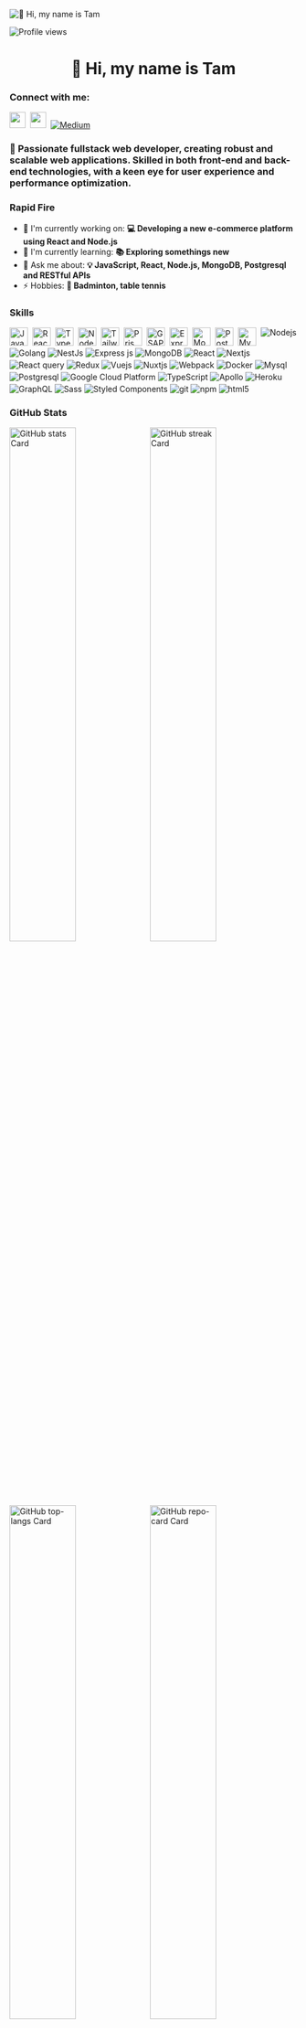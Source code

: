 ![👋 Hi, my name is Tam](https://www.codecademy.com/resources/blog/wp-content/uploads/2022/12/What-Is-Pair-Programming--1.png)

![Profile views](https://komarev.com/ghpvc/?username=tamnk74&label=Profile%20views&color=0e75b6&style=flat)

<div id="toc">
  <ul align="center" style="list-style: none">
    <summary>
      <h1>
        👋 Hi, my name is Tam
      </h1>
    </summary>
  </ul>
</div>

**<h3 align="left">Connect with me:</h3>** 
<p align="left"><a href="https://github.com/tamnk74" target="_blank"><img src="https://img.shields.io/badge/GitHub-100000?logo=github&logoColor=white" height="28" style="margin-right: 4px"></a> 
<a href="https://www.linkedin.com/in/tam-nguyen-khac-33385315a" target="_blank"><img src="https://img.shields.io/badge/LinkedIn-0077B5?logo=linkedin&logoColor=white" height="28" style="margin-right: 4px"></a> 
<a href="https://medium.com/@khac.tam.94" target="_blank"><img alt="Medium" src="https://img.shields.io/badge/medium-%2312100E.svg?&style=for-the-badge&logo=medium&logoColor=white" /></a>
</p>

 **<h3 align="left">🚀 Passionate fullstack web developer, creating robust and scalable web applications. Skilled in both front-end and back-end technologies, with a keen eye for user experience and performance optimization.</h3>**

**<h3 align="left">Rapid Fire</h3>**

- 💼 I'm currently working on: **💻 Developing a new e-commerce platform using React and Node.js**
- 🌱 I'm currently learning: **📚 Exploring somethings new**
- 💬 Ask me about: **💡 JavaScript, React, Node.js, MongoDB, Postgresql and RESTful APIs**
- ⚡ Hobbies: **🎢 Badminton, table tennis**

 **<h3 align="left">Skills</h3>**

<div style="display: flex; flex-wrap: wrap; gap: 4px; justify-content: left;"><img src="https://img.shields.io/badge/JavaScript-F7DF1C?logo=javascript&logoColor=white" height="32" alt="JavaScript" style="margin-right: 4px"> <img src="https://img.shields.io/badge/React-20232A?logo=react&logoColor=61DAFB" height="32" alt="React" style="margin-right: 4px"> <img src="https://img.shields.io/badge/TypeScript-3178C6?logo=typescript&logoColor=white" height="32" alt="TypeScript" style="margin-right: 4px"> <img src="https://img.shields.io/badge/Node.js-8CC84B?logo=node.js&logoColor=white" height="32" alt="Node.js" style="margin-right: 4px"> <img src="https://img.shields.io/badge/Tailwind_CSS-38B2AC?logo=tailwind-css&logoColor=white" height="32" alt="Tailwind CSS" style="margin-right: 4px"> <img src="https://img.shields.io/badge/Prisma-2D3748?logo=prisma&logoColor=white" height="32" alt="Prisma" style="margin-right: 4px"> <img src="https://img.shields.io/badge/GSAP-00D084?logo=gsap&logoColor=white" height="32" alt="GSAP" style="margin-right: 4px"> <img src="https://img.shields.io/badge/Express-000000?logo=express&logoColor=white" height="32" alt="Express" style="margin-right: 4px"> <img src="https://img.shields.io/badge/MongoDB-4EA94B?logo=mongodb&logoColor=white" height="32" alt="MongoDB" style="margin-right: 4px"> <img src="https://img.shields.io/badge/PostgreSQL-316192?logo=postgresql&logoColor=white" height="32" alt="PostgreSQL" style="margin-right: 4px"> <img src="https://img.shields.io/badge/MySQL-4479A1?logo=mysql&logoColor=white" height="32" alt="MySQL" style="margin-right: 4px">
<img alt="Nodejs" src="https://img.shields.io/badge/-Nodejs-43853d?style=flat-square&logo=Node.js&logoColor=white" />
  <img alt="Golang" src="https://img.shields.io/badge/-43853d?color=%2300ADD8&label=Golang&logo=Go&logoColor=White&style=social" />
  <img alt="NestJs" src="https://img.shields.io/badge/-NestJs-ea2845?style=flat-square&logo=nestjs&logoColor=white" />
  <img alt="Express js" src="https://img.shields.io/badge/-Expressjs-43853f?style=flat-square&logo=Node.js&logoColor=white" />
  <img alt="MongoDB" src="https://img.shields.io/badge/-MongoDB-13aa52?style=flat-square&logo=mongodb&logoColor=white" /> 
  <img alt="React" src="https://img.shields.io/badge/-React-45b8d8?style=flat-square&logo=react&logoColor=white" />
  <img alt="Nextjs" src="https://img.shields.io/badge/-Nextjs-ffffff?style=flat-square&logo=nextdotjs&logoColor=black" />
  <img alt="React query" src="https://img.shields.io/badge/-React%20Query-ffffff?style=flat-square&logo=redux&logoColor=black" />
  <img alt="Redux" src="https://img.shields.io/badge/-Redux-764ABC?style=flat-square&logo=redux&logoColor=white" />
  <img alt="Vuejs" src="https://img.shields.io/badge/Vuejs-Vuejs-green?style=flat-square&logo=vuejs&logoColor=white" />
  <img alt="Nuxtjs" src="https://img.shields.io/badge/-Nuxtjs-darkgreen?style=flat-square&logo=nuxtjs&logoColor=white" />
  <img alt="Webpack" src="https://img.shields.io/badge/-Webpack-8DD6F9?style=flat-square&logo=webpack&logoColor=white" /> 
  <img alt="Docker" src="https://img.shields.io/badge/-Docker-46a2f1?style=flat-square&logo=docker&logoColor=white" />
  <img alt="Mysql" src="https://img.shields.io/badge/-Mysql-orange?style=flat-square&logo=github-actions&logoColor=white" />
  <img alt="Postgresql" src="https://img.shields.io/badge/-Postgresql-lightblue?style=flat-square&logo=github-actions&logoColor=white" />
  <img alt="Google Cloud Platform" src="https://img.shields.io/badge/-Google_Cloud_Platform-1a73e8?style=flat-square&logo=google-cloud&logoColor=white" />
  <img alt="TypeScript" src="https://img.shields.io/badge/-TypeScript-007ACC?style=flat-square&logo=typescript&logoColor=white" />
  <img alt="Apollo" src="https://img.shields.io/badge/-Apollo%20GraphQL-311C87?style=flat-square&logo=apollo-graphql&logoColor=white" />
  <img alt="Heroku" src="https://img.shields.io/badge/-Heroku-430098?style=flat-square&logo=heroku&logoColor=white" />
  <img alt="GraphQL" src="https://img.shields.io/badge/-GraphQL-E10098?style=flat-square&logo=graphql&logoColor=white" />
  <img alt="Sass" src="https://img.shields.io/badge/-Sass-CC6699?style=flat-square&logo=sass&logoColor=white" />
  <img alt="Styled Components" src="https://img.shields.io/badge/-Styled_Components-db7092?style=flat-square&logo=styled-components&logoColor=white" />
  <img alt="git" src="https://img.shields.io/badge/-Git-F05032?style=flat-square&logo=git&logoColor=white" />
  <img alt="npm" src="https://img.shields.io/badge/-NPM-CB3837?style=flat-square&logo=npm&logoColor=white" />
  <img alt="html5" src="https://img.shields.io/badge/-HTML5-E34F26?style=flat-square&logo=html5&logoColor=white" />
</div>

 **<h3 align="left">GitHub Stats</h3>**

<p align="left">
  <img width="48%" src="https://github-readme-stats.vercel.app/api?username=tamnk74&theme=react&hide_title=false&hide_rank=false&show_icons=false&include_all_commits=false&count_private=true&line_height=23" alt="GitHub stats Card" />
  <img width="48%" src="https://streak-stats.demolab.com/?user=tamnk74&theme=react&hide_border=false&date_format=M+j%5B%2C+Y%5D&mode=daily&hide_total_contributions=false&hide_current_streak=false&hide_longest_streak=false&card_height=200" alt="GitHub streak Card" />
</p>

<p align="left">
  <img width="48%" src="https://github-readme-stats.vercel.app/api/top-langs?username=tamnk74&theme=react&hide_title=false&layout=compact&langs_count=6&hide_progress=false&card_width=400" alt="GitHub top-langs Card" />
  <img width="48%" src="https://github-readme-stats.vercel.app/api/pin/?username=tamnk74&repo=nestjs-boilerplate&bg_color=35%2C2dd4bf%2C784BA0%2C2B86C5&show_owner=true&title_color=fff&text_color=fff&icon_color=fff" alt="GitHub repo-card Card" />
  <img width="48%" src="https://github-readme-stats.vercel.app/api/pin/?username=tamnk74&repo=go-fiber-gorm-mysql-boilerplate&bg_color=35%2C2dd4bf%2C784BA0%2C2B86C5&show_owner=true&title_color=fff&text_color=fff&icon_color=fff" alt="GitHub repo-card Card" />
  <img width="48%" src="https://github-readme-stats.vercel.app/api/pin/?username=tamnk74&repo=blog-react&bg_color=35%2C2dd4bf%2C784BA0%2C2B86C5&show_owner=true&title_color=fff&text_color=fff&icon_color=fff" alt="GitHub repo-card Card" />
</p>

 **<h3 align="left">Support Me</h3>**

<p align="left"><a href="https://ko-fi.com/tamkhac" target="_blank"><img src="https://img.shields.io/badge/Ko--fi-343B45?logo=kofi&logoColor=Black" height="36" style="margin-right: 4px"></a></p>
<p>

<h3>Times</h3>
<p><b>Solar date: </b> Wednesday Nov, 06, 2024 01:04 (55 days to New Year)</p>
<p><b>Lunar date: </b> Sunday Oct, 06, 2024 01:04 (84 days to Lunar New Year)</p>


<h3>Today's Quote</h3>

<p><b></b></p>
<p><i></i></p>

<!--
**tamnk74/tamnk74** is a ✨ _special_ ✨ repository because its `README.md` (this file) appears on your GitHub profile.

Here are some ideas to get you started:

- 🔭 I’m currently working on ...
- 🌱 I’m currently learning ...
- 👯 I’m looking to collaborate on ...
- 🤔 I’m looking for help with ...
- 💬 Ask me about ...
- 📫 How to reach me: ...
- 😄 Pronouns: ...
- ⚡ Fun fact: ...
-->
